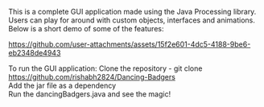 This is a complete GUI application made using the Java Processing library. Users can play for around with custom objects, interfaces and animations. Below is a short demo of some of the features:

https://github.com/user-attachments/assets/15f2e601-4dc5-4188-9be6-eb2348de4943

To run the GUI application:
Clone the repository - git clone https://github.com/rishabh2824/Dancing-Badgers   
Add the jar file as a dependency    
Run the dancingBadgers.java and see the magic!
